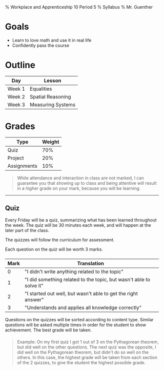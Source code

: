 % Workplace and Apprenticeship 10 Period 5
% Syllabus
% Mr. Guenther

# Goals

* Learn to love math and use it in real life
* Confidently pass the course

# Outline

Day | Lesson
-----|-----
Week 1 | Equalities
Week 2 | Spatial Reasoning
Week 3 | Measuring Systems

# Grades

Type | Weight
-----|-----
Quiz | 70%
Project | 20%
Assignments | 10%

>While attendance and interaction in class are not marked, I can guarantee you that showing up to class and being attentive will result in a higher grade on your mark, because you will be learning.

------------------

## Quiz

Every Friday will be a quiz, summarizing what has been learned throughout the week. The quiz will be 30 minutes each week, and will happen at the later part of the class.

The quizzes will follow the curriculum for assessment.

Each question on the quiz will be worth 3 marks.

###

Mark | Translation
-----|-----
0 |"I didn't write anything related to the topic"
1 |"I did something related to the topic, but wasn't able to solve it"
2 |"I started out well, but wasn't able to get the right answer"
3 |"Understands and applies all knowledge correctly"

Questions on the quizzes will be sorted according to content type. Similar questions will be asked multiple times in order for the student to show achievement. The best grade will be taken.

###

> Example: On my first quiz I got 1 out of 3 on the Pythagorean theorem, but did well on the other questions. The next quiz was the opposite, I did well on the Pythagorean theorem, but didn't do so well on the others. In this case, the highest grade will be taken from each section of the 2 quizzes, to give the student the highest possible grade.
